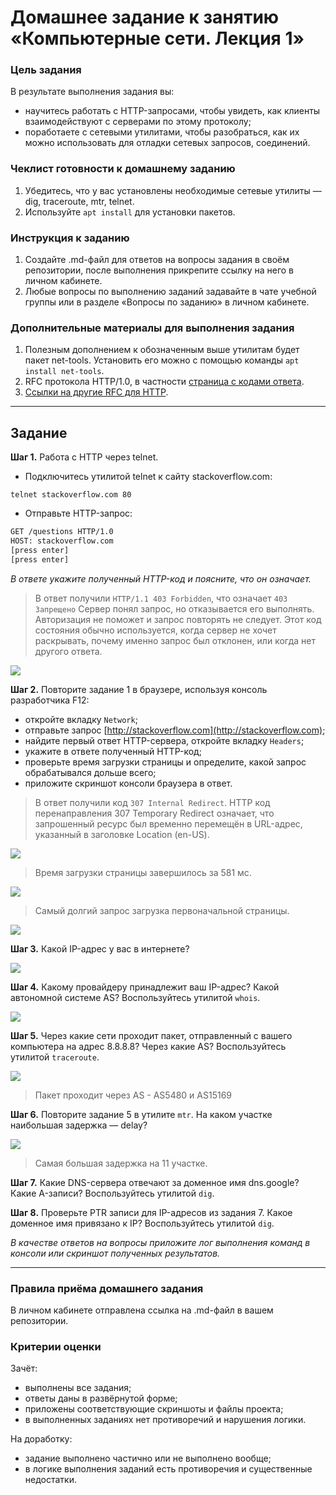 # Домашнее задание к занятию «Компьютерные сети. Лекция 1»

### Цель задания

В результате выполнения задания вы: 

* научитесь работать с HTTP-запросами, чтобы увидеть, как клиенты взаимодействуют с серверами по этому протоколу;
* поработаете с сетевыми утилитами, чтобы разобраться, как их можно использовать для отладки сетевых запросов, соединений.

### Чеклист готовности к домашнему заданию

1. Убедитесь, что у вас установлены необходимые сетевые утилиты — dig, traceroute, mtr, telnet.
2. Используйте `apt install` для установки пакетов.


### Инструкция к заданию

1. Создайте .md-файл для ответов на вопросы задания в своём репозитории, после выполнения прикрепите ссылку на него в личном кабинете.
2. Любые вопросы по выполнению заданий задавайте в чате учебной группы или в разделе «Вопросы по заданию» в личном кабинете.


### Дополнительные материалы для выполнения задания

1. Полезным дополнением к обозначенным выше утилитам будет пакет net-tools. Установить его можно с помощью команды `apt install net-tools`.
2. RFC протокола HTTP/1.0, в частности [страница с кодами ответа](https://www.rfc-editor.org/rfc/rfc1945#page-32).
3. [Ссылки на другие RFC для HTTP](https://blog.cloudflare.com/cloudflare-view-http3-usage/).

------

## Задание

**Шаг 1.** Работа c HTTP через telnet.

- Подключитесь утилитой telnet к сайту stackoverflow.com:

`telnet stackoverflow.com 80`
 
- Отправьте HTTP-запрос:

```bash
GET /questions HTTP/1.0
HOST: stackoverflow.com
[press enter]
[press enter]
```
*В ответе укажите полученный HTTP-код и поясните, что он означает.*
 
 > В ответ получили `HTTP/1.1 403 Forbidden`, что означает `403 Запрещено` Сервер понял запрос, но отказывается его выполнять.
   Авторизация не поможет и запрос повторять не следует. Этот код состояния обычно используется, когда сервер не хочет раскрывать, почему именно
   запрос был отклонен, или когда нет другого ответа.
 
 ![](https://github.com/Dmitriy-Chemezov/devops28-homeworks/blob/main/03-sysadmin-06-net/1.png)
 
 
**Шаг 2.** Повторите задание 1 в браузере, используя консоль разработчика F12:

 - откройте вкладку `Network`;
 - отправьте запрос [http://stackoverflow.com](http://stackoverflow.com);
 - найдите первый ответ HTTP-сервера, откройте вкладку `Headers`;
 - укажите в ответе полученный HTTP-код;
 - проверьте время загрузки страницы и определите, какой запрос обрабатывался дольше всего;
 - приложите скриншот консоли браузера в ответ.

 > В ответ получили код `307 Internal Redirect`. HTTP код перенаправления 307 Temporary Redirect означает, что запрошенный ресурс был временно перемещён в URL-адрес, указанный в заголовке Location (en-US).
 
 ![](https://github.com/Dmitriy-Chemezov/devops28-homeworks/blob/main/03-sysadmin-06-net/2.png)
 
 > Время загрузки страницы завершилось за 581 мс.

 ![](https://github.com/Dmitriy-Chemezov/devops28-homeworks/blob/main/03-sysadmin-06-net/3.png)
 
 > Самый долгий запрос загрузка первоначальной страницы.

 ![](https://github.com/Dmitriy-Chemezov/devops28-homeworks/blob/main/03-sysadmin-06-net/4.png)

**Шаг 3.** Какой IP-адрес у вас в интернете?

 ![](https://github.com/Dmitriy-Chemezov/devops28-homeworks/blob/main/03-sysadmin-06-net/5.png)

**Шаг 4.** Какому провайдеру принадлежит ваш IP-адрес? Какой автономной системе AS? Воспользуйтесь утилитой `whois`.

 ![](https://github.com/Dmitriy-Chemezov/devops28-homeworks/blob/main/03-sysadmin-06-net/6.png)

**Шаг 5.** Через какие сети проходит пакет, отправленный с вашего компьютера на адрес 8.8.8.8? Через какие AS? Воспользуйтесь утилитой `traceroute`.

 ![](https://github.com/Dmitriy-Chemezov/devops28-homeworks/blob/main/03-sysadmin-06-net/7.png)
 
  > Пакет проходит через AS - AS5480 и AS15169

**Шаг 6.** Повторите задание 5 в утилите `mtr`. На каком участке наибольшая задержка — delay?

  ![](https://github.com/Dmitriy-Chemezov/devops28-homeworks/blob/main/03-sysadmin-06-net/8.png)
  
  > Самая большая задержка на 11 участке.

**Шаг 7.** Какие DNS-сервера отвечают за доменное имя dns.google? Какие A-записи? Воспользуйтесь утилитой `dig`.

 

**Шаг 8.** Проверьте PTR записи для IP-адресов из задания 7. Какое доменное имя привязано к IP? Воспользуйтесь утилитой `dig`.

*В качестве ответов на вопросы приложите лог выполнения команд в консоли или скриншот полученных результатов.*

----

### Правила приёма домашнего задания

В личном кабинете отправлена ссылка на .md-файл в вашем репозитории.


### Критерии оценки

Зачёт:

* выполнены все задания;
* ответы даны в развёрнутой форме;
* приложены соответствующие скриншоты и файлы проекта;
* в выполненных заданиях нет противоречий и нарушения логики.

На доработку:

* задание выполнено частично или не выполнено вообще;
* в логике выполнения заданий есть противоречия и существенные недостатки. 

